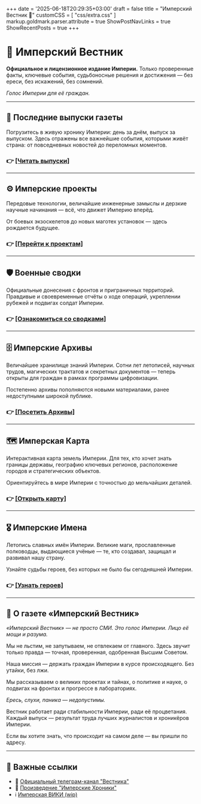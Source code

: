 +++
date = '2025-06-18T20:29:35+03:00'
draft = false
title = "Имперский Вестник 🦉"
customCSS = [ "css/extra.css" ]
markup.goldmark.parser.attribute = true
ShowPostNavLinks = true
ShowRecentPosts = true
+++

# 🦉 **Имперский Вестник**

**Официальное и лицензионное издание Империи.**
Только проверенные факты, ключевые события, судьбоносные решения и достижения — без ереси, без искажений, без сомнений.

*Голос Империи для её граждан.*

---

## 📰 **Последние выпуски газеты**

Погрузитесь в живую хронику Империи: день за днём, выпуск за выпуском.
Здесь отражены все важнейшие события, которыми живёт страна: от повседневных новостей до переломных моментов.

### 👉 [\[Читать выпуски\]](/00-Posts/)

---

## ⚙️ **Имперские проекты**

Передовые технологии, величайшие инженерные замыслы и дерзкие научные начинания — всё, что движет Империю вперёд.

От боевых экзоскелетов до новых маготех установок — здесь рождается будущее.

### 👉 [\[Перейти к проектам\]](/projects/)

---

## 🛡️ **Военные сводки**

Официальные донесения с фронтов и приграничных территорий.
Правдивые и своевременные отчёты о ходе операций, укреплении рубежей и подвигах солдат Империи.

### 👉 [\[Ознакомиться со сводками\]](/military-reports/)

---

## 🗄️ **Имперские Архивы**

Величайшее хранилище знаний Империи.
Сотни лет летописей, научных трудов, магических трактатов и секретных документов — теперь открыты для граждан в рамках программы цифровизации.

Постепенно архивы пополняются новыми материалами, ранее недоступными широкой публике.

### 👉 [\[Посетить Архивы\]](/archives/)

---

## 🗺️ **Имперская Карта**

Интерактивная карта земель Империи.
Для тех, кто хочет знать границы державы, географию ключевых регионов, расположение городов и стратегических объектов.

Ориентируйтесь в мире Империи с точностью до мельчайших деталей.

### 👉 [\[Открыть карту\]](/map/)

---

## 🎖️ **Имперские Имена**

Летопись славных имён Империи.
Великие маги, прославленные полководцы, выдающиеся учёные — те, кто создавал, защищал и развивал нашу страну.

Узнайте судьбы героев, без которых не было бы сегодняшней Империи.

### 👉 [\[Узнать героев\]](/persons/)

---

## 📜 **О газете «Имперский Вестник»**

*«Имперский Вестник» — не просто СМИ. Это голос Империи. Лицо её мощи и разума.*

Мы не льстим, не запутываем, не отвлекаем от главного. Здесь звучит только правда — точная, проверенная, одобренная Высшим Советом.

Наша миссия — держать граждан Империи в курсе происходящего.
Без утайки, без лжи.

Мы рассказываем о великих проектах и тайнах, о политике и науке, о подвигах на фронтах и прогрессе в лабораториях.

*Ересь, слухи, паника — недопустимы.*

Вестник работает ради стабильности Империи, ради её процветания.
Каждый выпуск — результат труда лучших журналистов и хроникёров Империи.

Если вы хотите знать, что происходит на самом деле — вы пришли по адресу.

---

## 🔗 **Важные ссылки**

* 📰 [Официальный телеграм-канал "Вестника"](https://t.me/reolo_channel)
* 📘 [Произведение "Имперские Хроники"](https://docs.google.com/document/d/1zHX1EPBbiBE9jDVRyT6r0SMeZpKZhszVUwn2v7qx45c/edit?usp=sharing)
* ℹ️ [Имперская ВИКИ (wip)](https://reolo.fandom.com/ru/wiki/Imperial_%D0%92%D0%B8%D0%BA%D0%B8)